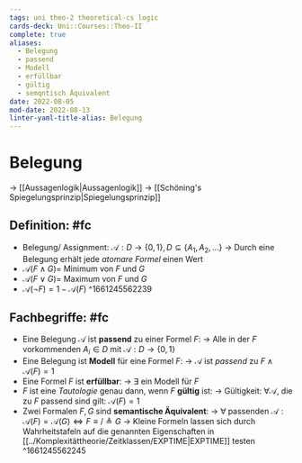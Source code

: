```yaml
---
tags: uni theo-2 theoretical-cs logic 
cards-deck: Uni::Courses::Theo-II
complete: true
aliases:
  - Belegung
  - passend
  - Modell
  - erfüllbar
  - gültig
  - semqntisch Äquivalent
date: 2022-08-05
mod-date: 2022-08-13
linter-yaml-title-alias: Belegung
---
```


# Belegung
-> [[Aussagenlogik|Aussagenlogik]]
-> [[Schöning's Spiegelungsprinzip|Spiegelungsprinzip]]

## Definition: #fc
- Belegung/ Assignment: $\mathcal{A}:D \rightarrow \{0,1\}, D \subseteq \{A_1,A_2,\dots\}$
	-> Durch eine Belegung erhält jede *atomare Formel* einen Wert
- $\mathcal{A}(F \wedge G) =$ Minimum von $F$ und $G$
- $\mathcal{A}(F \vee G) =$ Maximum von $F$ und $G$
- $\mathcal{A}(\neg F) = 1 - \mathcal{A}(F)$
^1661245562239

## Fachbegriffe: #fc
- Eine Belegung $\mathcal{A}$ ist **passend** zu einer Formel $F$:
	-> Alle in der $F$ vorkommenden $A_i \in D \text{ mit } \mathcal{A}: D \rightarrow \{0,1\}$
- Eine Belegung ist **Modell** für eine Formel $F$:
	-> $\mathcal{A}$ ist *passend* zu $F \wedge \mathcal{A}(F) = 1$
- Eine Formel $F$ ist **erfüllbar**:
	-> $\exists$ ein Modell für $F$
- $F$ ist eine *Tautologie* genau dann, wenn $F$ **gültig** ist:
	-> Gültigkeit: $\forall \mathcal{A}$, die zu $F$ passend sind gilt: $\mathcal{A}(F)=1$
- Zwei Formalen $F,G$ sind **semantische Äquivalent**:
	-> $\forall \text{ passenden } \mathcal{A}: \mathcal{A}(F)=\mathcal{A}(G) \Leftrightarrow F \equiv/\triangleq G$
-> Kleine Formeln lassen sich durch Wahrheitstafeln auf die genannten Eigenschaften in [[../Komplexitättheorie/Zeitklassen/EXPTIME|EXPTIME]] testen
^1661245562245
